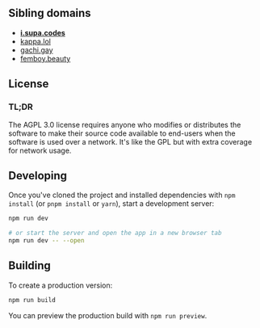 ## Sibling domains
- **[i.supa.codes](https://i.supa.codes/)**
- [kappa.lol](https://kappa.lol/)
- [gachi.gay](https://gachi.gay/)
- [femboy.beauty](https://femboy.beauty/)

## License

### TL;DR

The AGPL 3.0 license requires anyone who modifies or distributes the software to make their source code available to end-users when the software is used over a network. It's like the GPL but with extra coverage for network usage.

## Developing

Once you've cloned the project and installed dependencies with `npm install` (or `pnpm install` or `yarn`), start a development server:

```bash
npm run dev

# or start the server and open the app in a new browser tab
npm run dev -- --open
```

## Building

To create a production version:

```bash
npm run build
```

You can preview the production build with `npm run preview`.

